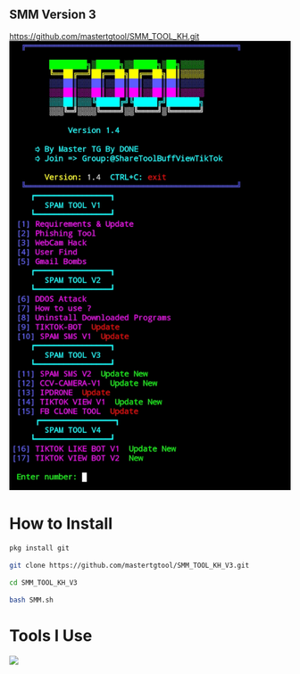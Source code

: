 ## SMM Version 3
https://github.com/mastertgtool/SMM_TOOL_KH.git
    <img src="./Master.png" alt="Logo" >
  </a>

# How to Install
```sh
pkg install git
```
```sh
git clone https://github.com/mastertgtool/SMM_TOOL_KH_V3.git
```
```sh
cd SMM_TOOL_KH_V3
```
```sh
bash SMM.sh
```
 
# Tools I Use
<img width="500" src="https://www.stevemar.net/images/generic/bash.png"/>
